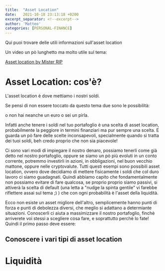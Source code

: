 ```yaml
---
title:  "Asset Location"
date:   2021-10-18 23:13:18 +0200
excerpt_separator: <!--excerpt-->
author: 'Matteo'
categories: [PERSONAL-FINANCE]
---
```

Qui puoi trovare delle utili informazioni sull'asset location

<!--excerpt-->

Un video un pò lunghetto ma molto utile sul tema:

[Asset location by Mister RIP](https://www.youtube.com/watch?v=jO6YhYzI2Fs)

# Asset Location: cos'è?

L'asset location è dove mettiamo i nostri soldi.

Se pensi di non essere toccato da questo tema due sono le possibilità:

o non hai neanche un euro o sei un pirla.

Infatti anche tenere i soldi nel tuo portafoglio è una scelta di asset location, probabilmente la peggiore in termini finanziari ma pur sempre una scelta. E guarda un pò fare delle scelte inconsapevoli, specialmente quando si tratta dei tuoi soldi, beh credo proprio che non sia piacevole! 

Ci sono vari modi di impiegare il nostro denaro, possiamo tenerli come già detto nel nostro portafoglio, oppure se siamo un pò più evoluti in un conto corrente, potremmo investirli in azioni, in obbligazioni, nel buon vecchio mattone, oppure nelle cryptovalute. Tutti questi esempi sono possibili asset location, ovvero dove decidiamo di mettere fisicamente i soldi che col duro lavoro ci siamo guadagnati. Quindi abbiamo capito che fondamentalmente non possiamo evitare di fare qualcosa, se proprio proprio siamo passivi, si attiverà la scelta di default (una letta a "nudge la spinta gentile" vi farebbe riflettere assai sul tema ;) ) che con ogni probabilità è l'asset della liquidità.

Ecco non esiste un asset migliore dell'altro, semplicemente hanno punti di forza e punti di debolezza diversi, che meglio si adattano a determiante situazioni. Conoscerli ci aiuta a massimizzare il nostro portafoglio, finchè arriverete voi stessi a scegliere cosa fare, e soprattutto perchè lo fate! Quindi il primo passo deve essere:

## Conoscere i vari tipi di asset location

# Liquidità

